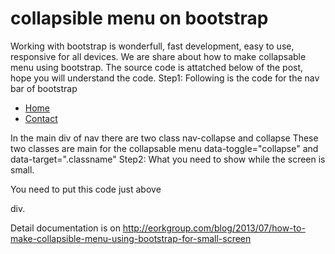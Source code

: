 collapsible menu on bootstrap
==========================

Working with bootstrap is wonderfull, fast development, easy to use, responsive for all devices. We are share about how to make collapsable menu using bootstrap. The source code is attatched below of the post, hope you will understand the code.
Step1:
Following is the code for the nav bar of bootstrap
<div class="nav-collapse collapse">
              <ul class="nav">
                <li><a href="#" class="active">Home</a></li>
                <li><a href="#">Contact</a></li>
              </ul>
            </div>
In the main div of nav there are two class nav-collapse and collapse 
These two classes are main for the collapsable menu
data-toggle="collapse" and data-target=".classname"
Step2: 
What you need to show while the screen is small.
<a class="btn btn-navbar" data-toggle="collapse" data-target=".nav-collapse">
				<span class="icon-bar"></span>
				<span class="icon-bar"></span>
				<span class="icon-bar"></span>
			</a>

You need to put this code just above  <div class="nav-collapse collapse"> div.

Detail documentation is on http://eorkgroup.com/blog/2013/07/how-to-make-collapsible-menu-using-bootstrap-for-small-screen
